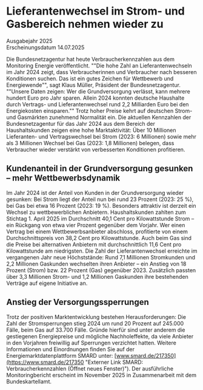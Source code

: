 

#  Lie­fe­ran­ten­wech­sel im Strom- und Gas­be­reich neh­men wie­der zu 
Ausgabejahr 2025  
Erscheinungsdatum 14.07.2025  

Die Bundesnetzagentur hat heute Verbraucherkennzahlen aus dem Monitoring Energie veröffentlicht.
""Die hohe Zahl an Lieferantenwechseln im Jahr 2024 zeigt, dass Verbraucherinnen und Verbraucher nach besseren Konditionen suchen. Das ist ein gutes Zeichen für Wettbewerb und Energiewende"", sagt Klaus Müller, Präsident der Bundesnetzagentur. ""Unsere Daten zeigen: Wer die Grundversorgung verlässt, kann mehrere hundert Euro pro Jahr sparen. Allein 2024 konnten deutsche Haushalte durch Vertrags- und Lieferantenwechsel rund 2,2 Milliarden Euro bei den Energiekosten einsparen.""
Trotz hoher Preise kehrt auf deutschen Strom- und Gasmärkten zunehmend Normalität ein. Die aktuellen Kennzahlen der Bundesnetzagentur für das Jahr 2024 aus dem Bereich der Haushaltskunden zeigen eine hohe Marktaktivität: Über 10 Millionen Lieferanten- und Vertragswechsel bei Strom (2023: 6 Millionen) sowie mehr als 3 Millionen Wechsel bei Gas (2023: 1,8 Millionen) belegen, dass Verbraucher wieder verstärkt von verbesserten Konditionen profitieren.
## Kundenanteil in der Grundversorgung gesunken – mehr Wettbewerbsdynamik
Im Jahr 2024 ist der Anteil von Kunden in der Grundversorgung wieder gesunken: Bei Strom liegt der Anteil nun bei rund 23 Prozent (2023: 25 %), bei Gas bei etwa 16 Prozent (2023: 19 %). Besonders attraktiv ist derzeit ein Wechsel zu wettbewerblichen Anbietern. Haushaltskunden zahlten zum Stichtag 1. April 2025 im Durchschnitt 40,1 Cent pro Kilowattstunde Strom – ein Rückgang von etwa vier Prozent gegenüber dem Vorjahr. Wer einen Vertrag bei einem Wettbewerbsanbieter abschloss, profitierte von einem Durchschnittspreis von 38,2 Cent pro Kilowattstunde. Auch beim Gas sind die Preise bei alternativen Anbietern mit durchschnittlich 11,6 Cent pro Kilowattstunde am niedrigsten.
Die Zahl der Lieferantenwechsel erreichte im vergangenen Jahr neue Höchststände: Rund 7,1 Millionen Stromkunden und 2,2 Millionen Gaskunden wechselten ihren Anbieter – ein Anstieg von 18 Prozent (Strom) bzw. 22 Prozent (Gas) gegenüber 2023. Zusätzlich passten über 3,3 Millionen Strom- und 1,2 Millionen Gaskunden ihre bestehenden Verträge auf eigene Initiative an.
## Anstieg der Versorgungssperrungen
Trotz der positiven Marktentwicklung bestehen Herausforderungen: Die Zahl der Stromsperrungen stieg 2024 um rund 20 Prozent auf 245.000 Fälle, beim Gas auf 33.700 Fälle. Gründe hierfür sind unter anderem die gestiegenen Energiepreise und mögliche Nachholeffekte, da viele Anbieter in den Vorjahren freiwillig auf Sperrungen verzichtet hatten.
Weitere Informationen und Einordnungen finden Sie auf der Energiemarktdatenplattform SMARD unter: [www.smard.de/217350](https://www.smard.de/217350 "Externer Link SMARD: Verbraucherkennzahlen \(Öffnet neues Fenster\)"). Der ausführliche Monitoringbericht erscheint im November 2025 in Zusammenarbeit mit dem Bundeskartellamt.